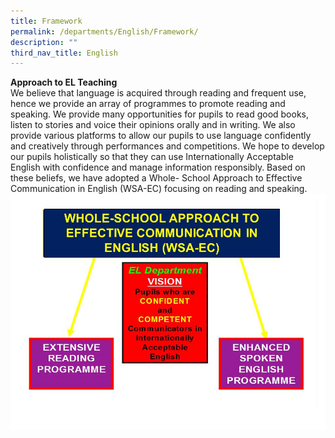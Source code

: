 ```yaml
---
title: Framework
permalink: /departments/English/Framework/
description: ""
third_nav_title: English
---
```

**Approach to EL Teaching** <br>
We believe that language is acquired through reading and frequent use, hence we provide an array of programmes to promote reading and speaking. We provide many opportunities for pupils to read good books, listen to stories and voice their opinions orally and in writing. We also provide various platforms to allow our pupils to use language confidently and creatively through performances and competitions. We hope to develop our pupils holistically so that they can use Internationally Acceptable English with confidence and manage information responsibly. Based on these beliefs, we have adopted a Whole- School Approach to Effective Communication in English (WSA-EC) focusing on reading and speaking.<br>
![](/images/Eng%20Whole%20Sch%20Approach.jpg)